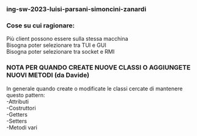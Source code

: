 ### ing-sw-2023-luisi-parsani-simoncini-zanardi

### Cose su cui ragionare:
Più client possono essere sulla stessa macchina<br>
Bisogna poter selezionare tra TUI e GUI<br>
Bisogna poter selezionare tra socket e RMI<br>


### NOTA PER QUANDO CREATE NUOVE CLASSI O AGGIUNGETE NUOVI METODI (da Davide)
In generale quando create o modificate le classi cercate di mantenere questo pattern:<br>
-Attributi<br>
-Costruttori<br>
-Getters<br>
-Setters<br>
-Metodi vari<br>
